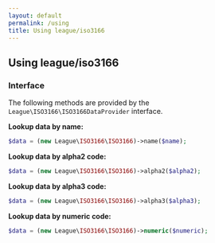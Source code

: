 ```yaml
---
layout: default
permalink: /using
title: Using league/iso3166
---
```


## Using league/iso3166

### Interface

The following methods are provided by the `League\ISO3166\ISO3166DataProvider` interface.

**Lookup data by name:**

``` php
$data = (new League\ISO3166\ISO3166)->name($name);
```

**Lookup data by alpha2 code:**

``` php
$data = (new League\ISO3166\ISO3166)->alpha2($alpha2);
```

**Lookup data by alpha3 code:**

``` php
$data = (new League\ISO3166\ISO3166)->alpha3($alpha3);
```

**Lookup data by numeric code:**

``` php
$data = (new League\ISO3166\ISO3166)->numeric($numeric);
```
